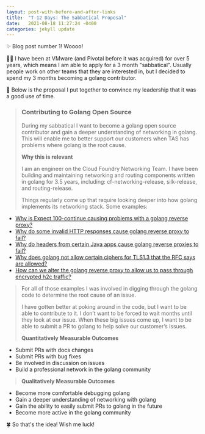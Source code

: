 ```yaml
---
layout: post-with-before-and-after-links
title:  "T-12 Days: The Sabbatical Proposal"
date:   2021-08-18 11:27:24 -0400
categories: jekyll update
---
```


✨ Blog post number 1! Woooo!

👩‍💻 I have been at VMware (and Pivotal before it was acquired) for over 5 years,
which means I am able to apply for a 3 month "sabbatical". Usually people work
on other teams that they are interested in, but I decided to spend my 3 months
becoming a golang contributor.

📄 Below is the proposal I put together to convince my leadership that it was a
good use of time.

> ### Contributing to Golang Open Source
>
> During my sabbatical I want to become a golang open source contributor and gain a deeper
understanding of networking in golang. This will enable me to better support our
customers when TAS has problems where golang is the root cause.
>
> **Why this is relevant**
>
> I am an engineer on the Cloud Foundry Networking Team. I have been building
and maintaining networking and routing components written in golang for 3.5
years, including: cf-networking-release, silk-release, and routing-release.
>
> Things regularly come up that require looking deeper into how golang implements
its networking stack. Some examples:
* [Why is Expect 100-continue causing problems with a golang reverse
  proxy?](https://www.cloudfoundry.org/blog/cve-2020-15586/)
* [Why do some invalid HTTP responses cause golang reverse proxy to
  fail?](https://www.cloudfoundry.org/blog/cve-2020-5420/)
* [Why do headers from certain Java apps cause golang reverse proxies to
  fail?](https://community.pivotal.io/s/article/Application-Chunked-Error?language=en_US)
* [Why does golang not allow certain ciphers for TLS1.3 that the RFC says are
  allowed?](https://github.com/golang/go/issues/29349)
* [How can we alter the golang reverse proxy to allow us to pass through
  encrypted h2c traffic?](https://github.com/golang/go/issues/45786)
>
> For all of those examples I was involved in digging through the golang code to
determine the root cause of an issue.
>
> I have gotten better at poking around in the code, but I want to be able to
contribute to it. I don’t want to be forced to wait months until they look at
our issue. When these big issues come up, I want to be able to submit a PR to
golang to help solve our customer’s issues.
>
> **Quantitatively Measurable Outcomes**
* Submit PRs with docs changes
* Submit PRs with bug fixes
* Be involved in discussion on issues
* Build a professional network in the golang community
>
> **Qualitatively Measurable Outcomes**
* Become more comfortable debugging golang
* Gain a deeper understanding of networking with golang
* Gain the ability to easily submit PRs to golang in the future
* Become more active in the golang community


🍀 So that's the idea! Wish me luck!
